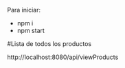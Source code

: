Para iniciar:

- npm i
- npm start

#Lista de todos los productos

http://localhost:8080/api/viewProducts
